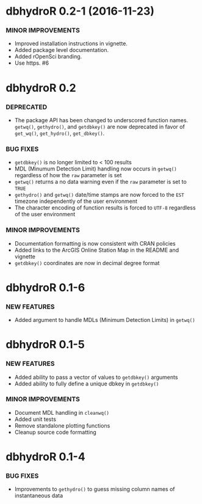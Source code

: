 dbhydroR 0.2-1 (2016-11-23)
===================

### MINOR IMPROVEMENTS

* Improved installation instructions in vignette.
* Added package level documentation.
* Added rOpenSci branding.
* Use https. #6

dbhydroR 0.2
===================

### DEPRECATED

* The package API has been changed to underscored function names. `getwq()`, `gethydro()`, and `getdbkey()` are now deprecated in favor of `get_wq()`, `get_hydro()`, `get_dbkey()`.

### BUG FIXES

* `getdbkey()` is no longer limited to < 100 results
* MDL (Minumum Detection Limit) handling now occurs in `getwq()` regardless of how the `raw` parameter is set
* `getwq()` returns a no data warning even if the `raw` parameter is set to `TRUE`
* `gethydro()` and `getwq()` date/time stamps are now forced to the `EST` timezone independently of the user environment
* The character encoding of function results is forced to `UTF-8` regardless of the user environment

### MINOR IMPROVEMENTS

* Documentation formatting is now consistent with CRAN policies
* Added links to the ArcGIS Online Station Map in the README and vignette
* `getdbkey()` coordinates are now in decimal degree format

dbhydroR 0.1-6
===================

### NEW FEATURES

* Added argument to handle MDLs (Minimum Detection Limits) in `getwq()`


dbhydroR 0.1-5
===================

### NEW FEATURES

* Added ability to pass a vector of values to `getdbkey()` arguments
* Added ability to fully define a unique dbkey in `getdbkey()`

### MINOR IMPROVEMENTS

* Document MDL handling in `cleanwq()`
* Added unit tests
* Remove standalone plotting functions
* Cleanup source code formatting

dbhydroR 0.1-4
===================

### BUG FIXES

* Improvements to `gethydro()` to guess missing column names of instantaneous data
